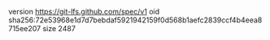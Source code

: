 version https://git-lfs.github.com/spec/v1
oid sha256:72e53968e1d7d7bebdaf5921942159f0d568b1aefc2839ccf4b4eea8715ee207
size 2487
